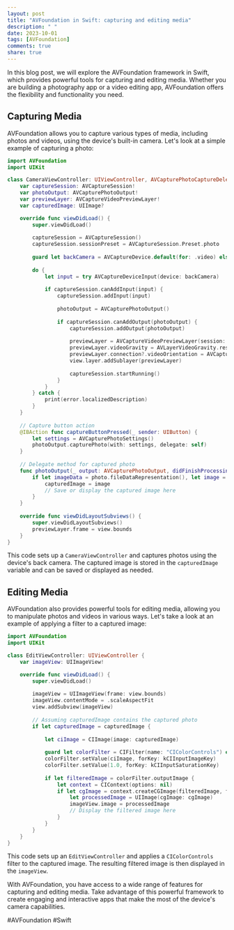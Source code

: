 ```yaml
---
layout: post
title: "AVFoundation in Swift: capturing and editing media"
description: " "
date: 2023-10-01
tags: [AVFoundation]
comments: true
share: true
---
```


In this blog post, we will explore the AVFoundation framework in Swift, which provides powerful tools for capturing and editing media. Whether you are building a photography app or a video editing app, AVFoundation offers the flexibility and functionality you need.

## Capturing Media

AVFoundation allows you to capture various types of media, including photos and videos, using the device's built-in camera. Let's look at a simple example of capturing a photo:

```swift
import AVFoundation
import UIKit

class CameraViewController: UIViewController, AVCapturePhotoCaptureDelegate {
    var captureSession: AVCaptureSession!
    var photoOutput: AVCapturePhotoOutput!
    var previewLayer: AVCaptureVideoPreviewLayer!
    var capturedImage: UIImage?

    override func viewDidLoad() {
        super.viewDidLoad()
        
        captureSession = AVCaptureSession()
        captureSession.sessionPreset = AVCaptureSession.Preset.photo
        
        guard let backCamera = AVCaptureDevice.default(for: .video) else { return }
        
        do {
            let input = try AVCaptureDeviceInput(device: backCamera)
            
            if captureSession.canAddInput(input) {
                captureSession.addInput(input)
                
                photoOutput = AVCapturePhotoOutput()
                
                if captureSession.canAddOutput(photoOutput) {
                    captureSession.addOutput(photoOutput)
                    
                    previewLayer = AVCaptureVideoPreviewLayer(session: captureSession)
                    previewLayer.videoGravity = AVLayerVideoGravity.resizeAspectFill
                    previewLayer.connection?.videoOrientation = AVCaptureVideoOrientation.portrait
                    view.layer.addSublayer(previewLayer)
                    
                    captureSession.startRunning()
                }
            }
        } catch {
            print(error.localizedDescription)
        }
    }
    
    // Capture button action
    @IBAction func captureButtonPressed(_ sender: UIButton) {
        let settings = AVCapturePhotoSettings()
        photoOutput.capturePhoto(with: settings, delegate: self)
    }
    
    // Delegate method for captured photo
    func photoOutput(_ output: AVCapturePhotoOutput, didFinishProcessingPhoto photo: AVCapturePhoto, error: Error?) {
        if let imageData = photo.fileDataRepresentation(), let image = UIImage(data: imageData) {
            capturedImage = image
            // Save or display the captured image here
        }
    }
    
    override func viewDidLayoutSubviews() {
        super.viewDidLayoutSubviews()
        previewLayer.frame = view.bounds
    }
}
```

This code sets up a `CameraViewController` and captures photos using the device's back camera. The captured image is stored in the `capturedImage` variable and can be saved or displayed as needed.

## Editing Media

AVFoundation also provides powerful tools for editing media, allowing you to manipulate photos and videos in various ways. Let's take a look at an example of applying a filter to a captured image:

```swift
import AVFoundation
import UIKit

class EditViewController: UIViewController {
    var imageView: UIImageView!

    override func viewDidLoad() {
        super.viewDidLoad()
        
        imageView = UIImageView(frame: view.bounds)
        imageView.contentMode = .scaleAspectFit
        view.addSubview(imageView)
        
        // Assuming capturedImage contains the captured photo
        if let capturedImage = capturedImage {
            
            let ciImage = CIImage(image: capturedImage)
            
            guard let colorFilter = CIFilter(name: "CIColorControls") else { return }
            colorFilter.setValue(ciImage, forKey: kCIInputImageKey)
            colorFilter.setValue(1.0, forKey: kCIInputSaturationKey)
            
            if let filteredImage = colorFilter.outputImage {
                let context = CIContext(options: nil)
                if let cgImage = context.createCGImage(filteredImage, from: filteredImage.extent) {
                    let processedImage = UIImage(cgImage: cgImage)
                    imageView.image = processedImage
                    // Display the filtered image here
                }
            }
        }
    }
}
```

This code sets up an `EditViewController` and applies a `CIColorControls` filter to the captured image. The resulting filtered image is then displayed in the `imageView`.

With AVFoundation, you have access to a wide range of features for capturing and editing media. Take advantage of this powerful framework to create engaging and interactive apps that make the most of the device's camera capabilities.

#AVFoundation #Swift